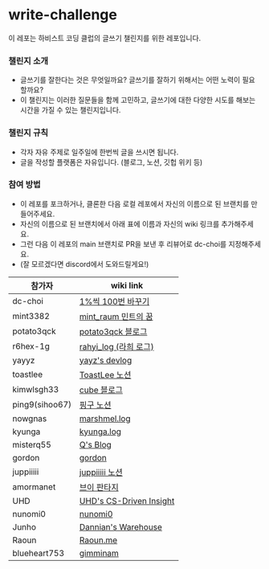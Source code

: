 # write-challenge

이 레포는 하비스트 코딩 클럽의 글쓰기 챌린지를 위한 레포입니다.

### 챌린지 소개

- 글쓰기를 잘한다는 것은 무엇일까요? 글쓰기를 잘하기 위해서는 어떤 노력이 필요할까요?
- 이 챌린지는 이러한 질문들을 함께 고민하고, 글쓰기에 대한 다양한 시도를 해보는 시간을 가질 수 있는 챌린지입니다.

### 챌린지 규칙

- 각자 자유 주제로 일주일에 한번씩 글을 쓰시면 됩니다.
- 글을 작성할 플랫폼은 자유입니다. (블로그, 노션, 깃헙 위키 등)

### 참여 방법

- 이 레포를 포크하거나, 클론한 다음 로컬 레포에서 자신의 이름으로 된 브랜치를 만들어주세요.
- 자신의 이름으로 된 브랜치에서 아래 표에 이름과 자신의 wiki 링크를 추가해주세요.
- 그런 다음 이 레포의 main 브랜치로 PR을 보낸 후 리뷰어로 dc-choi를 지정해주세요.
- (잘 모르겠다면 discord에서 도와드릴게요!)

| 참가자         | wiki link                                                                                                                |
| -------------- | ------------------------------------------------------------------------------------------------------------------------ |
| dc-choi        | [1%씩 100번 바꾸기](https://dc-choi.tistory.com/)                                                                        |
| mint3382       | [mint_raum 민트의 꿈](https://mintraum.tistory.com/)                                                                     |
| potato3qck     | [potato3qck 블로그](https://potato3qck.kr)                                                                               |
| r6hex-1g       | [rahyi_log (라희 로그)](https://velog.io/@cheriiin_/posts)                                                               |
| yayyz          | [yayz's devlog](https://yay-dev.tistory.com/)                                                                            |
| toastlee       | [ToastLee 노션](https://www.notion.so/toastlee/122b3d12df6b80df9583ecf87fbfc974?pvs=4)                                   |
| kimwlsgh33     | [cube 블로그](https://blog.naver.com/mooncomon)                                                                          |
| ping9(sihoo67) | [핑구 노션](https://www.notion.so/124d1c7edd0d8079bb66fb345dfeecf6?pvs=4)                                                |
| nowgnas        | [marshmel.log](https://nowgnas.github.io/)                                                                               |
| kyunga         | [kyunga.log](https://kyung-a.tistory.com/)                                                                               |
| misterq55      | [Q's Blog](https://misterq.tistory.com/)                                                                                 |
| gordon         | [gordon](https://velog.io/@hjy0616/posts)                                                                                |
| juppiiiii      | [juppiiiii 노션](https://juheesvt.notion.site/ad65c6cace524f6d854af54c0d30e44e?v=ed15b08fe48544de98b448b20d8d0472&pvs=4) |
| amormanet      | [브이 판타지](https://amor-manet.tistory.com/)                                                                           |
| UHD            | [UHD's CS-Driven Insight](https://hwanyong.github.io/blog/)                                                              |
| nunomi0        | [nunomi0](https://velog.io/@nunomi0/posts)                                                                               |
| Junho          | [Dannian's Warehouse](https://dragoner.tistory.com)                                                                      |
| Raoun          | [Raoun.me](https://www.raoun.me)                                                                                         |
| blueheart753   | [gimminam](https://gimminam.tistory.com/)                                                                                |
